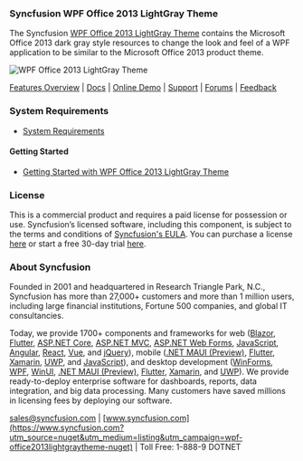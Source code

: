 ### Syncfusion WPF Office 2013 LightGray Theme
The Syncfusion [WPF Office 2013 LightGray Theme](https://www.syncfusion.com/wpf-controls/themestudio?utm_source=nuget&utm_medium=listing&utm_campaign=wpf-office2013lightgraytheme-nuget) contains the Microsoft Office 2013 dark gray style resources to change the look and feel of a WPF application to be similar to the Microsoft Office 2013 product theme.

![WPF Office 2013 LightGray Theme](https://cdn.syncfusion.com/nuget-readme/wpf/wpf-office2013lightgray.png)

[Features Overview](https://www.syncfusion.com/wpf-controls/themestudio?utm_source=nuget&utm_medium=listing&utm_campaign=wpf-office2013lightgraytheme-nuget) | [Docs](https://help.syncfusion.com/wpf/themes/skin-manager?utm_source=nuget&utm_medium=listing&utm_campaign=wpf-office2013lightgraytheme-nuget) | [Online Demo](https://github.com/syncfusion/wpf-demos?utm_source=nuget&utm_medium=listing&utm_campaign=wpf-office2013lightgraytheme-nuget) | [Support](https://www.syncfusion.com/support/directtrac/incidents/newincident?utm_source=nuget&utm_medium=listing&utm_campaign=wpf-office2013lightgraytheme-nuget) | [Forums](https://www.syncfusion.com/forums/wpf?utm_source=nuget&utm_medium=listing&utm_campaign=wpf-office2013lightgraytheme-nuget) | [Feedback](https://www.syncfusion.com/feedback/wpf?utm_source=nuget&utm_medium=listing&utm_campaign=wpf-office2013lightgraytheme-nuget)

### System Requirements

* [System Requirements](https://help.syncfusion.com/wpf/installation/system-requirements?utm_source=nuget&utm_medium=listing&utm_campaign=wpf-office2013lightgraytheme-nuget)

#### Getting Started

* [Getting Started with WPF Office 2013 LightGray Theme](https://help.syncfusion.com/wpf/themes/skin-manager?utm_source=nuget&utm_medium=listing&utm_campaign=wpf-office2013lightgraytheme-nuget)

### License

This is a commercial product and requires a paid license for possession or use. Syncfusion’s licensed software, including this component, is subject to the terms and conditions of [Syncfusion's EULA](https://www.syncfusion.com/eula/es/?utm_source=nuget&utm_medium=listing&utm_campaign=wpf-office2013lightgraytheme-nuget). You can purchase a license [here](https://www.syncfusion.com/sales/products?utm_source=nuget&utm_medium=listing&utm_campaign=wpf-office2013lightgraytheme-nuget) or start a free 30-day trial [here](https://www.syncfusion.com/account/manage-trials/start-trials?utm_source=nuget&utm_medium=listing&utm_campaign=wpf-office2013lightgraytheme-nuget).

### About Syncfusion

Founded in 2001 and headquartered in Research Triangle Park, N.C., Syncfusion has more than 27,000+ customers and more than 1 million users, including large financial institutions, Fortune 500 companies, and global IT consultancies.
 
Today, we provide 1700+ components and frameworks for web ([Blazor](https://www.syncfusion.com/blazor-components?utm_source=nuget&utm_medium=listing&utm_campaign=wpf-office2013lightgraytheme-nuget), [Flutter](https://www.syncfusion.com/flutter-widgets?utm_source=nuget&utm_medium=listing&utm_campaign=wpf-office2013lightgraytheme-nuget), [ASP.NET Core](https://www.syncfusion.com/aspnet-core-ui-controls?utm_source=nuget&utm_medium=listing&utm_campaign=wpf-office2013lightgraytheme-nuget), [ASP.NET MVC](https://www.syncfusion.com/aspnet-mvc-ui-controls?utm_source=nuget&utm_medium=listing&utm_campaign=wpf-office2013lightgraytheme-nuget), [ASP.NET Web Forms](https://www.syncfusion.com/jquery/aspnet-webforms-ui-controls?utm_source=nuget&utm_medium=listing&utm_campaign=wpf-office2013lightgraytheme-nuget), [JavaScript](https://www.syncfusion.com/javascript-ui-controls?utm_source=nuget&utm_medium=listing&utm_campaign=wpf-office2013lightgraytheme-nuget), [Angular](https://www.syncfusion.com/angular-ui-components?utm_source=nuget&utm_medium=listing&utm_campaign=wpf-office2013lightgraytheme-nuget), [React](https://www.syncfusion.com/react-ui-components?utm_source=nuget&utm_medium=listing&utm_campaign=wpf-office2013lightgraytheme-nuget), [Vue](https://www.syncfusion.com/vue-ui-components?utm_source=nuget&utm_medium=listing&utm_campaign=wpf-office2013lightgraytheme-nuget), and [jQuery](https://www.syncfusion.com/jquery-ui-widgets?utm_source=nuget&utm_medium=listing&utm_campaign=wpf-office2013lightgraytheme-nuget)), mobile ([.NET MAUI (Preview)](https://www.syncfusion.com/maui-controls?utm_source=nuget&utm_medium=listing&utm_campaign=wpf-office2013lightgraytheme-nuget), [Flutter](https://www.syncfusion.com/flutter-widgets?utm_source=nuget&utm_medium=listing&utm_campaign=wpf-office2013lightgraytheme-nuget), [Xamarin](https://www.syncfusion.com/xamarin-ui-controls?utm_source=nuget&utm_medium=listing&utm_campaign=wpf-office2013lightgraytheme-nuget), [UWP](https://www.syncfusion.com/uwp-ui-controls?utm_source=nuget&utm_medium=listing&utm_campaign=wpf-office2013lightgraytheme-nuget), and [JavaScript](https://www.syncfusion.com/javascript-ui-controls?utm_source=nuget&utm_medium=listing&utm_campaign=wpf-office2013lightgraytheme-nuget)), and desktop development ([WinForms](https://www.syncfusion.com/winforms-ui-controls?utm_source=nuget&utm_medium=listing&utm_campaign=wpf-office2013lightgraytheme-nuget), [WPF](https://www.syncfusion.com/wpf-controls?utm_source=nuget&utm_medium=listing&utm_campaign=wpf-office2013lightgraytheme-nuget), [WinUI](https://www.syncfusion.com/winui-controls?utm_source=nuget&utm_medium=listing&utm_campaign=wpf-office2013lightgraytheme-nuget), [.NET MAUI (Preview)](https://www.syncfusion.com/maui-controls?utm_source=nuget&utm_medium=listing&utm_campaign=wpf-office2013lightgraytheme-nuget), [Flutter](https://www.syncfusion.com/flutter-widgets?utm_source=nuget&utm_medium=listing&utm_campaign=wpf-office2013lightgraytheme-nuget), [Xamarin](https://www.syncfusion.com/xamarin-ui-controls?utm_source=nuget&utm_medium=listing&utm_campaign=wpf-office2013lightgraytheme-nuget), and [UWP](https://www.syncfusion.com/uwp-ui-controls?utm_source=nuget&utm_medium=listing&utm_campaign=wpf-office2013lightgraytheme-nuget)). We provide ready-to-deploy enterprise software for dashboards, reports, data integration, and big data processing. Many customers have saved millions in licensing fees by deploying our software.

[sales@syncfusion.com](mailto:sales@syncfusion.com?Subject=Syncfusion%20WPF%20Office2013LightGray%20Theme%20-%20NuGet) | [www.syncfusion.com](https://www.syncfusion.com?utm_source=nuget&utm_medium=listing&utm_campaign=wpf-office2013lightgraytheme-nuget) | Toll Free: 1-888-9 DOTNET


